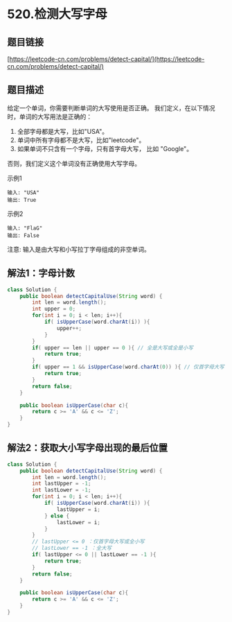 # 520.检测大写字母
## 题目链接
[https://leetcode-cn.com/problems/detect-capital/](https://leetcode-cn.com/problems/detect-capital/)

## 题目描述
给定一个单词，你需要判断单词的大写使用是否正确。
我们定义，在以下情况时，单词的大写用法是正确的：
 1. 全部字母都是大写，比如"USA"。
 2. 单词中所有字母都不是大写，比如"leetcode"。
 3. 如果单词不只含有一个字母，只有首字母大写， 比如 "Google"。

否则，我们定义这个单词没有正确使用大写字母。

示例1
```
输入: "USA"
输出: True
```
示例2
``` 
输入: "FlaG"
输出: False
```
注意: 输入是由大写和小写拉丁字母组成的非空单词。

## 解法1：字母计数
```java
class Solution {
    public boolean detectCapitalUse(String word) {
        int len = word.length();
        int upper = 0;
        for(int i = 0; i < len; i++){
            if( isUpperCase(word.charAt(i)) ){
                upper++;
            }
        }
        if( upper == len || upper == 0 ){ // 全是大写或全是小写
            return true;
        }
        if( upper == 1 && isUpperCase(word.charAt(0)) ){ // 仅首字母大写
            return true;
        }
        return false;
    }

    public boolean isUpperCase(char c){
        return c >= 'A' && c <= 'Z';
    }
}
```

## 解法2：获取大小写字母出现的最后位置
```java
class Solution {
    public boolean detectCapitalUse(String word) {
        int len = word.length();
        int lastUpper = -1;
        int lastLower = -1;
        for(int i = 0; i < len; i++){
            if( isUpperCase(word.charAt(i)) ){
                lastUpper = i;
            } else {
                lastLower = i;
            }
        }
        // lastUpper <= 0 ：仅首字母大写或全小写
        // lastLower == -1 ：全大写
        if( lastUpper <= 0 || lastLower == -1 ){
            return true;
        }
        return false;
    }

    public boolean isUpperCase(char c){
        return c >= 'A' && c <= 'Z';
    }
}
```
